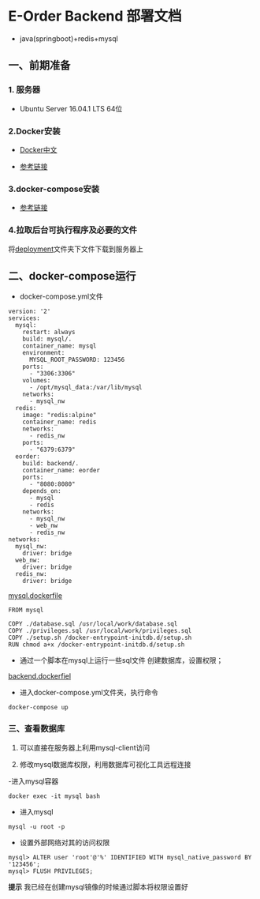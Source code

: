 # E-Order Backend 部署文档
- java(springboot)+redis+mysql
## 一、前期准备
### 1. 服务器

- Ubuntu Server 16.04.1 LTS 64位

### 2.Docker安装

- [Docker中文](http://www.docker.org.cn/)

- [参考链接](https://blog.csdn.net/bingzhongdehuoyan/article/details/79411479)

### 3.docker-compose安装

- [参考链接](https://blog.csdn.net/gsying1474/article/details/52988784)

### 4.拉取后台可执行程序及必要的文件

将[deployment](https://github.com/E-Order/back-end/tree/master/deployment)文件夹下文件下载到服务器上

## 二、docker-compose运行

- docker-compose.yml文件
```
version: '2'
services:
  mysql:
    restart: always
    build: mysql/.
    container_name: mysql
    environment:
      MYSQL_ROOT_PASSWORD: 123456
    ports:
      - "3306:3306"
    volumes:
      - /opt/mysql_data:/var/lib/mysql
    networks:
      - mysql_nw
  redis:
    image: "redis:alpine"
    container_name: redis
    networks:
      - redis_nw
    ports:
      - "6379:6379"
  eorder:
    build: backend/.
    container_name: eorder
    ports:
      - "8080:8080"
    depends_on:
      - mysql
      - redis
    networks:
      - mysql_nw
      - web_nw
      - redis_nw
networks:
  mysql_nw:
    driver: bridge
  web_nw:
    driver: bridge
  redis_nw:
    driver: bridge
```
[mysql.dockerfile](https://github.com/E-Order/back-end/blob/master/deployment/mysql/Dockerfile)
```
FROM mysql

COPY ./database.sql /usr/local/work/database.sql
COPY ./privileges.sql /usr/local/work/privileges.sql
COPY ./setup.sh /docker-entrypoint-initdb.d/setup.sh
RUN chmod a+x /docker-entrypoint-initdb.d/setup.sh
```
- 通过一个脚本在mysql上运行一些sql文件 创建数据库，设置权限；

[backend.dockerfiel](https://github.com/E-Order/back-end/blob/master/deployment/backend/Dockerfile)

- 进入docker-compose.yml文件夹，执行命令

```
docker-compose up
```

### 三、查看数据库

1. 可以直接在服务器上利用mysql-client访问

2. 修改mysql数据库权限，利用数据库可视化工具远程连接

-进入mysql容器
```
docker exec -it mysql bash 
```
- 进入mysql
```
mysql -u root -p
```
- 设置外部网络对其的访问权限
```
mysql> ALTER user 'root'@'%' IDENTIFIED WITH mysql_native_password BY '123456';
mysql> FLUSH PRIVILEGES; 

```
**提示** 我已经在创建mysql镜像的时候通过脚本将权限设置好
